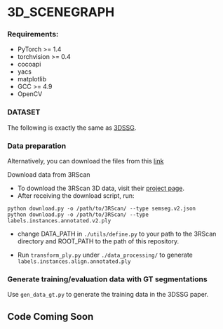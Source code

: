 # 3D_SCENEGRAPH

### Requirements:
- PyTorch >= 1.4
- torchvision >= 0.4
- cocoapi
- yacs
- matplotlib
- GCC >= 4.9
- OpenCV

### DATASET
The following is exactly the same as [3DSSG](https://github.com/ShunChengWu/3DSSG/blob/master/data_processing/README.md).

### Data preparation

Alternatively, you can download the files from this [link](https://drive.google.com/file/d/1V_QIDvu1fZqKkjP2Kg41HNCjX8TPfH6u/view?usp=sharing)

Download data from 3RScan
* To download the 3RScan 3D data, visit their [project page](https://waldjohannau.github.io/RIO).
* After receiving the download script, run:
```
python download.py -o /path/to/3RScan/ --type semseg.v2.json
python download.py -o /path/to/3RScan/ --type labels.instances.annotated.v2.ply
``` 

* change DATA_PATH in `./utils/define.py` to your path to the 3RScan directory and ROOT_PATH to the path of this repository.

* Run `transform_ply.py` under `./data_processing/` to generate `labels.instances.align.annotated.ply`

### Generate training/evaluation data with GT segmentations
Use `gen_data_gt.py` to generate the training data in the 3DSSG paper.


[3rscan]: https://waldjohannau.github.io/RIO/

## Code Coming Soon
